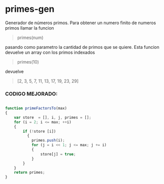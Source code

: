 # primes-gen
Generador de números primos. Para obtener un numero finito de numeros primos llamar la funcion

> primes(num)

pasando como parametro la cantidad de primos que se quiere. Esta funcion devuelve un array con los primos indexados

> primes(10)

devuelve

>[2, 3, 5, 7, 11, 13, 17, 19, 23, 29]


### CODIGO MEJORADO:
```javascript

function primeFactorsTo(max)
{
    var store  = [], i, j, primes = [];
    for (i = 2; i <= max; ++i)
    {
        if (!store [i])
          {
            primes.push(i);
            for (j = i << 1; j <= max; j += i)
            {
                store[j] = true;
            }
        }
    }
    return primes;
}
```
